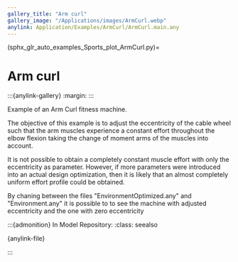 ```yaml
---
gallery_title: "Arm curl"
gallery_image: "/Applications/images/ArmCurl.webp"
anylink: Application/Examples/ArmCurl/ArmCurl.main.any
---
```


(sphx_glr_auto_examples_Sports_plot_ArmCurl.py)=

# Arm curl

:::{anylink-gallery}
:margin:
:::


Example of an Arm Curl fitness machine.

The objective of this example is to adjust the eccentricity of the cable wheel
such that the arm muscles experience a constant effort throughout the elbow
flexion taking the change of moment arms of the muscles into account.

It is not possible to obtain a completely constant muscle effort with only the
eccentricity as parameter. However, if more parameters were introduced into an
actual design optimization, then it is likely that an almost completely uniform
effort profile could be obtained.

By chaning between the files "EnvironmentOptimized.any" and "Environment.any" it
is possible to to see the machine with adjusted eccentricity and the one with
zero eccentricity

:::{admonition} In Model Repository:
:class: seealso

{anylink-file}` `

:::
